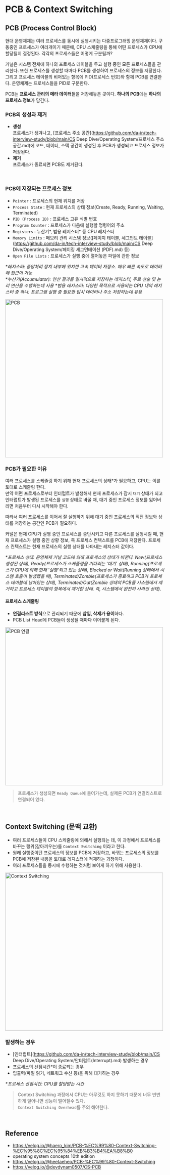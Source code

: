 # PCB & Context Switching
## PCB (Process Control Block)
현대 운영체제는 여러 프로세스를 동시에 실행시키는 다중프로그래밍 운영체제이다. 구동중인 프로세스가 여러개이기 때문에, CPU 스케줄링을 통해 어떤 프로세스가 CPU에 할당될지 결정된다. 각각의 프로세스들은 어떻게 구분될까?

커널은 시스템 전체에 하나의 프로세스 테이블을 두고 실행 중인 모든 프로세스들을 관리한다. 또한 프로세스를 생성할 때마다 PCB를 생성하여 프로세스의 정보를 저장한다. 그리고 프로세스 테이블의 비어있는 항목에 PID(프로세스 번호)와 함께 PCB를 연결한다. 운영체제는 프로세스들을 PID로 구분한다. 

PCB는 **프로세스 관리의 메타 데이터**들을 저장해놓은 곳이다. **하나의 PCB**에는 **하나의 프로세스 정보**가 담긴다.

### PCB의 생성과 제거
* **생성**  
프로세스가 생겨나고, [프로세스 주소 공간](https://github.com/da-in/tech-interview-study/blob/main/CS Deep Dive/Operating System/프로세스 주소 공간.md)에 코드, 데이터, 스택 공간이 생성된 후 PCB가 생성되고 프로세스 정보가 저장된다.
* **제거**  
프로세스가 종료되면 PCB도 제거된다.

<br>

### PCB에 저장되는 프로세스 정보
- `Pointer` : 프로세스의 현재 위치를 저장
- `Process State` : 현재 프로세스의 상태 정보(Create, Ready, Running, Waiting, Terminated)
- `PID (Process ID)` : 프로세스 고유 식별 번호
- `Program Counter` : 프로세스가 다음에 실행할 명령어의 주소
- `Registers` : 누산기\*, 범용 레지스터\* 등 CPU 레지스터
- `Memory Limits` : 메모리 관리 시스템 정보([페이지 테이블, 세그먼트 테이블](https://github.com/da-in/tech-interview-study/blob/main/CS Deep Dive/Operating System/페이징 세그먼테이션 (PDF).md) 등)
- `Open File Lists` : 프로세스가 실행 중에 열어놓은 파일에 관한 정보

_\*레지스터: 중앙처리 장치 내부에 위치한 고속 데이터 저장소. 매우 빠른 속도로 데이터에 접근이 가능_  
_\*누산기(Accumulator): 연산 결과를 일시적으로 저장하는 레지스터, 주로 산술 및 논리 연산을 수행하는데 사용_
_\*범용 레지스터: 다양한 목적으로 사용되는 CPU 내의 레지스터 중 하나. 프로그램 실행 중 필요한 임시 데이터나 주소 저장하는데 유용_

<img style="width: 500px" alt="PCB" src="https://img1.daumcdn.net/thumb/R1280x0/?scode=mtistory2&fname=https%3A%2F%2Fblog.kakaocdn.net%2Fdn%2F5tmZc%2FbtqUnLvQf0W%2FPVZ1TLoN3mEWk5YkjLUd90%2Fimg.png">

<br>

### PCB가 필요한 이유
여러 프로세스를 스케줄링 하기 위해 현재 프로세스의 상태\*가 필요하고, CPU는 이를 토대로 스케줄링 한다. </br>
만약 어떤 프로세스로부터 인터럽트가 발생해서 현재 프로세스가 잠시 `대기` 상태가 되고 인터럽트가 발생된 프로세스를 `실행` 상태로 바꿀 때, 대기 중인 프로세스 정보를 잃어버리면 처음부터 다시 시작해야 한다.  </br>

따라서 여러 프로세스를 이어서 잘 실행하기 위해 대기 중인 프로세스의 직전 정보와 상태를 저장하는 공간인 PCB가 필요하다.

커널은 현재 CPU가 실행 중인 프로세스를 중단시키고 다른 프로세스를 실행시킬 때, 현재 프로세스가 실행 중인 상황 정보, 즉 프로세스 컨텍스트를 PCB에 저장한다. 프로세스 컨텍스트는 현재 프로세스의 실행 상태를 나타내는 레지스터 값이다.

_\*프로세스 상태: 운영체제 커널 코드에 의해 프로세스의 상태가 바뀐다. New(프로세스 생성된 상태), Ready(프로세스가 스케줄링을 기다리는 '대기' 상태), Running(프로세스가 CPU에 의해 현재 '실행'되고 있는 상태), Blocked or Wait(Running 상태에서 시스템 호출이 발생했을 때), Terminated/Zombie(프로세스가 종료하고 PCB가 프로세스 테이블에 남아있는 상태), Terminated/Out(Zombie 상태의 PCB를 시스템에서 제거하고 프로세스 테이블의 항목에서 제거한 상태. 즉, 시스템에서 완전히 사라진 상태)._


#### 프로세스 스케줄링
- **연결리스트 방식**으로 관리되기 때문에 **삽입, 삭제가 용이**하다.
- PCB List Head에 PCB들이 생성될 때마다 이어붙게 된다. </br>

<img style="width: 500px" alt="PCB 연결" src="https://user-images.githubusercontent.com/102718303/209789493-5c33a99a-11b7-44f1-9c0e-2a47a2988b74.jpg">

>프로세스가 생성되면 `Ready Queue`에 들어가는데, 실제론 PCB가 연결리스트로 연결되어 있다. 

<br>
 
## Context Switching (문맥 교환)
- 여러 프로세스들이 CPU 스케줄링에 의해서 실행되는 데, 이 과정에서 프로세스를 바꾸는 행위(갈아끼우는)를 `Context Switching` 이라고 한다. 
- 원래 실행중이던 프로세스의 정보를 PCB에 저장하고, 바뀌는 프로세스의 정보를 PCB에 저장된 내용을 토대로 레지스터에 적재하는 과정이다. </br>
- 여러 프로세스들을 동시에 수행하는 것처럼 보이게 하기 위해 사용한다.

<img style="width: 500px" alt="Context Switching" src="https://user-images.githubusercontent.com/102718303/209789540-eb83853d-1615-40ce-bdb5-cacb13518303.png">

<br>

### 발생하는 경우
- [인터럽트](https://github.com/da-in/tech-interview-study/blob/main/CS Deep Dive/Operating System/안터럽트(Interrupt).md) 발생하는 경우
- 프로세스의 선점시간\*이 종료되는 경우
- 입출력(파일 읽기, 네트워크 수신 등)을 위해 대기하는 경우

_\*프로세스 선점시간: CPU를 할당받는 시간_

> Context Switching 과정에서 CPU는 아무것도 하지 못하기 때문에 너무 빈번하게 일어나면 성능이 떨어질수 있다. </br>
> `Context Switching Overhead`를 주의 해야한다.

<br>

## Reference
- https://velog.io/@haero_kim/PCB-%EC%99%80-Context-Switching-%EC%95%8C%EC%95%84%EB%B3%B4%EA%B8%B0
- operating system concepts 10th edition
- https://velog.io/@heetaeheo/PCB-%EC%99%80-Context-Switching
- https://velog.io/@devdynam0507/CS-PCB
